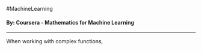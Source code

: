 #MachineLearning 
#### By: Coursera - Mathematics for Machine Learning 
---
When working with complex functions,